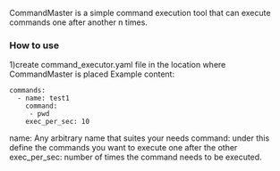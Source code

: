 CommandMaster is a simple command execution tool that can execute commands one after another n times.

### How to use
1)create command_executor.yaml file in the location where CommandMaster is placed
Example content:

```
commands:
  - name: test1
    command:
     - pwd
    exec_per_sec: 10
```

name: Any arbitrary name that suites your needs
command: under this define the commands you want to execute one after the other
exec_per_sec: number of times the command needs to be executed.
